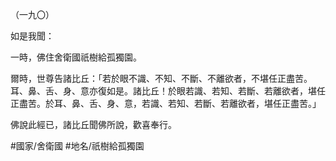 （一九〇）

如是我聞：

一時，佛住舍衛國祇樹給孤獨園。

爾時，世尊告諸比丘：「若於眼不識、不知、不斷、不離欲者，不堪任正盡苦。耳、鼻、舌、身、意亦復如是。諸比丘！於眼若識、若知、若斷、若離欲者，堪任正盡苦。於耳、鼻、舌、身、意，若識、若知、若斷、若離欲者，堪任正盡苦。」

佛說此經已，諸比丘聞佛所說，歡喜奉行。

#國家/舍衛國
#地名/祇樹給孤獨園
